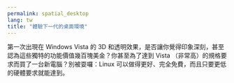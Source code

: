 ```yaml
---
permalink: spatial_desktop
lang: tw
title: "體驗下一代的桌面環境"
---
```


第一次出現在 Windows Vista 的 3D 和透明效果，是否讓你覺得印象深刻，甚至認為這些獨特的功能價值幾百塊美金？你甚至為了達到 Vista （非常高）的規格要求而買了一台新電腦？別被耍囉：Linux 可以做得更好、完全免費，而且只要更低的硬體要求就能達到。

<? all_video_ids_from_file ();?>




